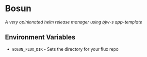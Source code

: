 # Bosun
*A very opinionated helm release manager using bjw-s app-template*

## Environment Variables
* `BOSUN_FLUX_DIR` - Sets the directory for your flux repo 
